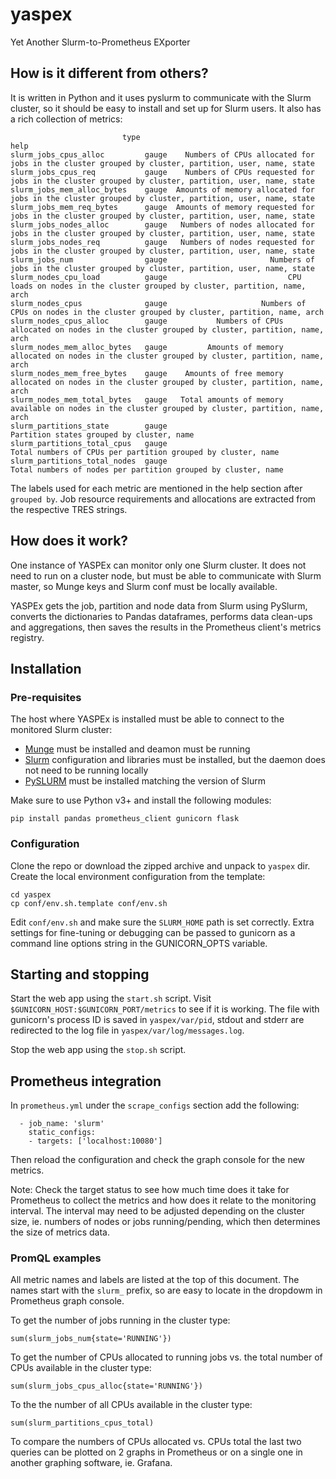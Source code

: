 # yaspex
Yet Another Slurm-to-Prometheus EXporter

## How is it different from others?

It is written in Python and it uses pyslurm to communicate with the Slurm cluster, so it should be easy to install and set up for Slurm users. It also has a rich collection of metrics:

```
                         type                                                                                                  help
slurm_jobs_cpus_alloc         gauge    Numbers of CPUs allocated for jobs in the cluster grouped by cluster, partition, user, name, state
slurm_jobs_cpus_req           gauge    Numbers of CPUs requested for jobs in the cluster grouped by cluster, partition, user, name, state
slurm_jobs_mem_alloc_bytes    gauge  Amounts of memory allocated for jobs in the cluster grouped by cluster, partition, user, name, state
slurm_jobs_mem_req_bytes      gauge  Amounts of memory requested for jobs in the cluster grouped by cluster, partition, user, name, state
slurm_jobs_nodes_alloc        gauge   Numbers of nodes allocated for jobs in the cluster grouped by cluster, partition, user, name, state
slurm_jobs_nodes_req          gauge   Numbers of nodes requested for jobs in the cluster grouped by cluster, partition, user, name, state
slurm_jobs_num                gauge                       Numbers of jobs in the cluster grouped by cluster, partition, user, name, state
slurm_nodes_cpu_load          gauge                           CPU loads on nodes in the cluster grouped by cluster, partition, name, arch
slurm_nodes_cpus              gauge                     Numbers of CPUs on nodes in the cluster grouped by cluster, partition, name, arch
slurm_nodes_cpus_alloc        gauge           Numbers of CPUs allocated on nodes in the cluster grouped by cluster, partition, name, arch
slurm_nodes_mem_alloc_bytes   gauge         Amounts of memory allocated on nodes in the cluster grouped by cluster, partition, name, arch
slurm_nodes_mem_free_bytes    gauge    Amounts of free memory allocated on nodes in the cluster grouped by cluster, partition, name, arch
slurm_nodes_mem_total_bytes   gauge   Total amounts of memory available on nodes in the cluster grouped by cluster, partition, name, arch
slurm_partitions_state        gauge                                                             Partition states grouped by cluster, name
slurm_partitions_total_cpus   gauge                                          Total numbers of CPUs per partition grouped by cluster, name
slurm_partitions_total_nodes  gauge                                         Total numbers of nodes per partition grouped by cluster, name
```

The labels used for each metric are mentioned in the help section after `grouped by`. Job resource requirements and allocations are extracted from the respective TRES strings.

## How does it work?

One instance of YASPEx can monitor only one Slurm cluster. It does not need to run on a cluster node, but must be able to communicate with Slurm master, so Munge keys and Slurm conf must be locally available.

YASPEx gets the job, partition and node data from Slurm using PySlurm, converts the dictionaries to Pandas dataframes, performs data clean-ups and aggregations, then saves the results in the Prometheus client's metrics registry.

## Installation

### Pre-requisites

The host where YASPEx is installed must be able to connect to the monitored Slurm cluster:
* [Munge](https://github.com/dun/munge/wiki/Installation-Guide) must be installed and deamon must be running
* [Slurm](https://github.com/SchedMD/slurm) configuration and libraries must be installed, but the daemon does not need to be running locally
* [PySLURM](https://pyslurm.github.io/) must be installed matching the version of Slurm

Make sure to use Python v3+ and install the following modules:

```
pip install pandas prometheus_client gunicorn flask
```

### Configuration

Clone the repo or download the zipped archive and unpack to `yaspex` dir. Create the local environment configuration from the template:

```
cd yaspex
cp conf/env.sh.template conf/env.sh
```

Edit `conf/env.sh` and make sure the `SLURM_HOME` path is set correctly. Extra settings for fine-tuning or debugging can be passed to gunicorn as a command line options string in the GUNICORN_OPTS variable.

## Starting and stopping

Start the web app using the `start.sh` script. Visit `$GUNICORN_HOST:$GUNICORN_PORT/metrics` to see if it is working. The file with gunicorn's process ID is saved in `yaspex/var/pid`, stdout and stderr are redirected to the log file in `yaspex/var/log/messages.log`.

Stop the web app using the `stop.sh` script.

## Prometheus integration

In `prometheus.yml` under the `scrape_configs` section add the following:

```
  - job_name: 'slurm'
    static_configs:
    - targets: ['localhost:10080']
```

Then reload the configuration and check the graph console for the new metrics.

Note: Check the target status to see how much time does it take for Prometheus to collect the metrics and how does it relate to the monitoring interval. The interval may need to be adjusted depending on the cluster size, ie. numbers of nodes or jobs running/pending, which then determines the size of metrics data.

### PromQL examples

All metric names and labels are listed at the top of this document. The names start with the `slurm_` prefix, so are easy to locate in the dropdowm in Prometheus graph console.

To get the number of jobs running in the cluster type:

```sum(slurm_jobs_num{state='RUNNING'})```

To get the number of CPUs allocated to running jobs vs. the total number of CPUs available in the cluster type:

```sum(slurm_jobs_cpus_alloc{state='RUNNING'})```

To the the number of all CPUs available in the cluster type:

```sum(slurm_partitions_cpus_total)```

To compare the numbers of CPUs allocated vs. CPUs total the last two queries can be plotted on 2 graphs in Prometheus or on a single one in another graphing software, ie. Grafana.
